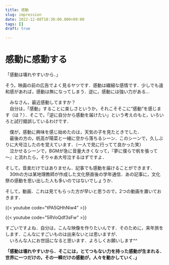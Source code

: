 ```yaml
---
title: 感動
slug: impression
date: 2022-12-08T18:30:00.000+09:00
tags: []
draft: true

---
```

# 感動に感動する

「感動は壊れやすいから．」

そう，映画の前の広告でよく見るヤツです．感動は繊細な感情です．少しでも違和感があれば，感動は無になってしまう．逆に，感動には強い力がある...

　みなさん，最近感動してますか？  
　自分は，「感動」することに楽しさというか，それこそそこに“感動”を感じます（は？）．そこで，「逆に自分から感動を届けたい」という考えのもと，いろいろと試行錯誤しているわけです．

　僕が，感動に興味を感じ始めたのは，天気の子を見たときでした．  
　最後の方の，帆高が陽菜と一緒に空から落ちるシーン．このシーンで，久しぶりに大号泣したのを覚えています．（一人で見に行ってて良かった笑）  
　泣かせるシーンで，BGMが急に音量大きくなって，『夢に僕らで帆を張って～』と流れたら，そりゃあ大号泣するはずですよ．  

そして，音楽だけではありません．記事でも感動を届けることができます．  
　30thの方は某地理教師が作成した文化祭直後の学年通信．あの記事に，文化祭の感動を思い出した人も多いのではないでしょうか．

そして，動画．これは見てもらった方が早いと思うので，2つの動画を置いておきます．

{{< youtube code="tPA5QHhNiw4" >}}

{{< youtube code="5RVoQdf3sFw" >}}

すごいですよね．自分は，こんな映像を作りたいんです．そのために，来年旅をします．こんなにすごいものは出来ないとは思いますが．  
　いろんな人にお世話になると思います．よろしくお願いします^^

**「感動は壊れやすいから．そこには，とてつもない力を持った感動が生まれる．世界に一つだけの，その一瞬だけの感動が，人々を動かしていく．」**